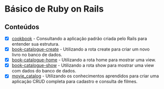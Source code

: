 # Básico de Ruby on Rails

## Conteúdos
- [x] [cookbook](https://github.com/luanc202/treinadev-projetos-aulas/tree/main/Rails-Basic/cookbook) - Consultando a aplicação padrão criada pelo Rails para entender sua estrutura.
- [x] [book-catalogue-create](https://github.com/luanc202/treinadev-projetos-aulas/tree/main/Rails-Basic/book-catalogue-create) - Utilizando a rota create para criar um novo livro no banco de dados.
- [x] [book-catalogue-home](https://github.com/luanc202/treinadev-projetos-aulas/tree/main/Rails-Basic/book-catalogue-home) - Utilizando a rota home para mostrar uma view.
- [x] [book-catalogue-show](https://github.com/luanc202/treinadev-projetos-aulas/tree/main/Rails-Basic/book-catalogue-show) - Utilizando a rota show para mostrar uma view com dados do banco de dados.
- [x] [movie_catalog](https://github.com/luanc202/treinadev-projetos-aulas/tree/main/Rails-Basic/movie_catalog) - Utilizando os conhecimentos aprendidos para criar uma aplicação CRUD completa para cadastro e consulta de filmes.
